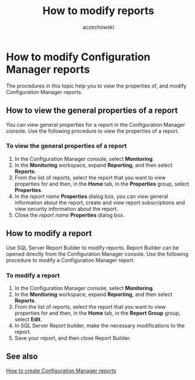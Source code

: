 ﻿---
title: How to modify reports
titleSuffix: Configuration Manager
description: Information about viewing the properties of, and modifying Configuration Manager reports.
ms.date: 04/30/2019
ms.prod: configuration-manager
ms.technology: configmgr-sdk
ms.topic: how-to


ms.assetid: 9e27d0a3-9b5a-410e-9d80-49eef493a1e2
author: aczechowski
ms.author: aaroncz
manager: dougeby
---

# How to modify Configuration Manager reports

The procedures in this topic help you to view the properties of, and modify Configuration Manager reports.

## How to view the general properties of a report

You can view general properties for a report in the Configuration Manager console. Use the following procedure to view the properties of a report.

### To view the general properties of a report

1. In the Configuration Manager console, select **Monitoring**.
1. In the **Monitoring** workspace, expand **Reporting**, and then select **Reports**.
1. From the list of reports, select the report that you want to view properties for and then, in the **Home** tab, in the **Properties** group, select **Properties**.
1. In the *report name* **Properties** dialog box, you can view general information about the report, create and view report subscriptions and view security information about the report.
1. Close the *report name* **Properties** dialog box.

## How to modify a report

Use SQL Server Report Builder to modify reports. Report Builder can be opened directly from the Configuration Manager console. Use the following procedure to modify a Configuration Manager report.

### To modify a report

1. In the Configuration Manager console, select **Monitoring**.
1. In the **Monitoring** workspace, expand **Reporting**, and then select **Reports**.
1. From the list of reports, select the report that you want to view properties for and then, in the **Home** tab, in the **Report Group** group, select **Edit**.
1. In SQL Server Report builder, make the necessary modifications to the report.
1. Save your report, and then close Report Builder.

## See also

[How to create Configuration Manager reports](how-to-create-configuration-manager-reports.md)